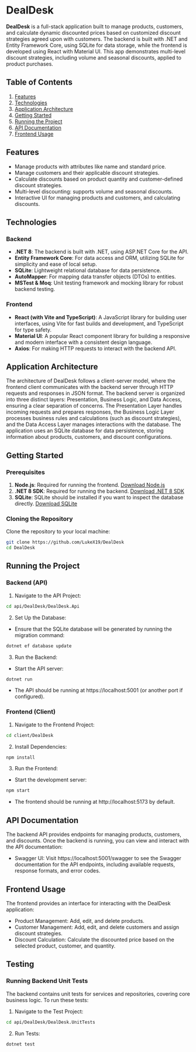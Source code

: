 # DealDesk

**DealDesk** is a full-stack application built to manage products, customers, and calculate dynamic discounted prices based on customized discount strategies agreed upon with customers. The backend is built with .NET and Entity Framework Core, using SQLite for data storage, while the frontend is developed using React with Material UI. This app demonstrates multi-level discount strategies, including volume and seasonal discounts, applied to product purchases.

## Table of Contents
1. [Features](#features)
2. [Technologies](#technologies)
3. [Application Architecture](#application-architecture)
4. [Getting Started](#getting-started)
5. [Running the Project](#running-the-project)
6. [API Documentation](#api-documentation)
7. [Frontend Usage](#frontend-usage)

## Features
- Manage products with attributes like name and standard price.
- Manage customers and their applicable discount strategies.
- Calculate discounts based on product quantity and customer-defined discount strategies.
- Multi-level discounting: supports volume and seasonal discounts.
- Interactive UI for managing products and customers, and calculating discounts.

## Technologies
### Backend
- **.NET 8**: The backend is built with .NET, using ASP.NET Core for the API.
- **Entity Framework Core**: For data access and ORM, utilizing SQLite for simplicity and ease of local setup.
- **SQLite**: Lightweight relational database for data persistence.
- **AutoMapper**: For mapping data transfer objects (DTOs) to entities.
- **MSTest & Moq**: Unit testing framework and mocking library for robust backend testing.

### Frontend
- **React (with Vite and TypeScript)**: A JavaScript library for building user interfaces, using Vite for fast builds and development, and TypeScript for type safety.
- **Material UI**: A popular React component library for building a responsive and modern interface with a consistent design language.
- **Axios**: For making HTTP requests to interact with the backend API.

## Application Architecture

The architecture of DealDesk follows a client-server model, where the frontend client communicates with the backend server through HTTP requests and responses in JSON format. The backend server is organized into three distinct layers: Presentation, Business Logic, and Data Access, ensuring a clear separation of concerns. The Presentation Layer handles incoming requests and prepares responses, the Business Logic Layer processes business rules and calculations (such as discount strategies), and the Data Access Layer manages interactions with the database. The application uses an SQLite database for data persistence, storing information about products, customers, and discount configurations.

## Getting Started

### Prerequisites
1. **Node.js**: Required for running the frontend. [Download Node.js](https://nodejs.org/)
2. **.NET 8 SDK**: Required for running the backend. [Download .NET 8 SDK](https://dotnet.microsoft.com/download/dotnet/8.0)
3. **SQLite**: SQLite should be installed if you want to inspect the database directly. [Download SQLite](https://www.sqlite.org/download.html)

### Cloning the Repository
Clone the repository to your local machine:
```bash
git clone https://github.com/LukeX19/DealDesk
cd DealDesk
```

## Running the Project

### Backend (API)
1. Navigate to the API Project:
```bash
cd api/DealDesk/DealDesk.Api
```
2. Set Up the Database:
- Ensure that the SQLite database will be generated by running the migration command:
```bash
dotnet ef database update
```
3. Run the Backend:
- Start the API server:
```bash
dotnet run
```
- The API should be running at https://localhost:5001 (or another port if configured).

### Frontend (Client)
1. Navigate to the Frontend Project:
```bash
cd client/DealDesk
```
2. Install Dependencies:
```bash
npm install
```
3. Run the Frontend:
- Start the development server:
```bash
npm start
```
- The frontend should be running at http://localhost:5173 by default.

## API Documentation

The backend API provides endpoints for managing products, customers, and discounts. Once the backend is running, you can view and interact with the API documentation:
- Swagger UI: Visit https://localhost:5001/swagger to see the Swagger documentation for the API endpoints, including available requests, response formats, and error codes.

## Frontend Usage

The frontend provides an interface for interacting with the DealDesk application:

- Product Management: Add, edit, and delete products.
- Customer Management: Add, edit, and delete customers and assign discount strategies.
- Discount Calculation: Calculate the discounted price based on the selected product, customer, and quantity.

## Testing

### Running Backend Unit Tests

The backend contains unit tests for services and repositories, covering core business logic. To run these tests:
1. Navigate to the Test Project:
```bash
cd api/DealDesk/DealDesk.UnitTests
```
2. Run Tests:
```bash
dotnet test
```